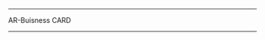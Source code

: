 -----------------------------------------------------------------------------------------------------------------------------------------------

AR-Buisness CARD

-----------------------------------------------------------------------------------------------------------------------------------------------
